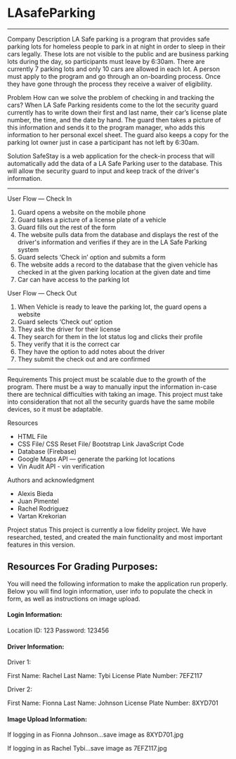 # LAsafeParking


--------------------------------------------------

Company Description
LA Safe parking is a program that provides safe parking lots for homeless people to park in at night in order to sleep in their cars legally. These lots are not visible to the public and are business parking lots during the day, so participants must leave by 6:30am. There are currently 7 parking lots and only 10 cars are allowed in each lot. A person must apply to the program and go through an on-boarding process. Once they have gone through the process they receive a waiver of eligibility.

Problem
How can we solve the problem of checking in and tracking the cars? When LA Safe Parking residents come to the lot the security guard currently has to write down their first and last name, their car’s license plate number, the time, and the date by hand. The guard then takes a picture of this information and sends it to the program manager, who adds this information to her personal excel sheet. The guard also keeps a copy for the parking lot owner just in case a participant has not left by 6:30am.

Solution
SafeStay is a web application for the check-in process that will automatically add the data of a LA Safe Parking user to the database. This will allow the security guard to input and keep track of the driver's information.

--------------------------------------------------

User Flow — Check In
1. Guard opens a website on the mobile phone
2. Guard takes a picture of a license plate of a vehicle
3. Guard fills out the rest of the form
4. The website pulls data from the database and displays the rest of the driver's information and verifies if they are in the LA Safe Parking system
5. Guard selects ‘Check in’ option and submits a form
6. The website adds a record to the database that the given vehicle has checked in at the given parking location at the given date and time
7. Car can have access to the parking lot

User Flow — Check Out
1. When Vehicle is ready to leave the parking lot, the guard opens a website
2. Guard selects ‘Check out’ option
3. They ask the driver for their license
4. They search for them in the lot status log and clicks their profile
5. They verify that it is the correct car
6. They have the option to add notes about the driver
7. They submit the check out and are confirmed

--------------------------------------------------

Requirements
This project must be scalable due to the growth of the program. There must be a way to manually input the information in-case there are technical difficulties with taking an image. This project must take into consideration that not all the security guards have the same mobile devices, so it must be adaptable.

Resources
- HTML File
- CSS File/ CSS Reset File/ Bootstrap Link JavaScript Code
- Database (Firebase)
- Google Maps API — generate the parking lot locations
- Vin Audit API - vin verification

Authors and acknowledgment
- Alexis Bieda
- Juan Pimentel
- Rachel Rodriguez
- Vartan Krekorian

Project status
This project is currently a low fidelity project. We have researched, tested, and created the main functionality and most important features in this version.



## Resources For Grading Purposes:

You will need the following information to make the application run properly. Below you will find login information, user info to populate the check in form, as well as instructions on image upload.

#### Login Information:

Location ID: 123
Password: 123456


#### Driver Information:

Driver 1:

First Name: Rachel
Last Name: Tybi
License Plate Number: 7EFZ117


Driver 2:

First Name: Fionna
Last Name: Johnson
License Plate Number: 8XYD701

#### Image Upload Information:

If logging in as Fionna Johnson...save image as 8XYD701.jpg

If logging in as Rachel Tybi...save image as 7EFZ117.jpg

